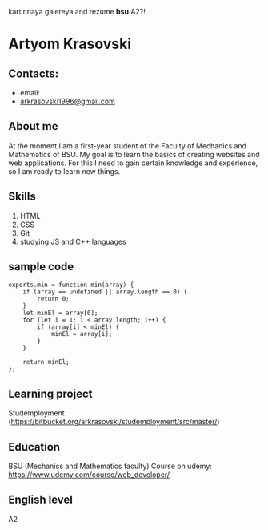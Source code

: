 
 kartinnaya galereya and rezume
 **bsu**
 A2?!
# Artyom Krasovski

## Contacts:
- email: 
 - arkrasovski1996@gmail.com

## About me
At the moment I am a first-year student of the Faculty of Mechanics and Mathematics of BSU.
My goal is to learn the basics of creating websites and web applications.
For this I need to gain certain knowledge and experience, so I am ready to learn new things.

## Skills
1. HTML
2. CSS
3. Git
4. studying JS and C++ languages

## sample code
```
exports.min = function min(array) {
    if (array == undefined || array.length == 0) {
        return 0;
    }
    let minEl = array[0];
    for (let i = 1; i < array.length; i++) {
        if (array[i] < minEl) {
            minEl = array[i];
        }
    }

    return minEl;
};
```
## Learning project
Studemployment (https://bitbucket.org/arkrasovski/studemployment/src/master/)

## Education
BSU (Mechanics and Mathematics faculty)
Course on udemy: https://www.udemy.com/course/web_developer/

## English level
A2
